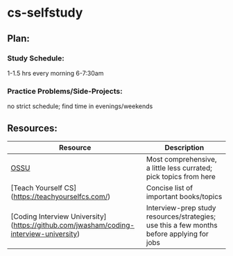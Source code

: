 # cs-selfstudy

## Plan:
### Study Schedule: 
1-1.5 hrs every morning 6-7:30am 
### Practice Problems/Side-Projects: 
no strict schedule; find time in evenings/weekends

## Resources: 
Resource | Description
---------|------------
  [OSSU](https://github.com/ossu/) | Most comprehensive, a little less currated; pick topics from here
  [Teach Yourself CS] (https://teachyourselfcs.com/) | Concise list of important books/topics
  [Coding Interview University] (https://github.com/jwasham/coding-interview-university) | Interview-prep study resources/strategies; use this a few months before applying for jobs
